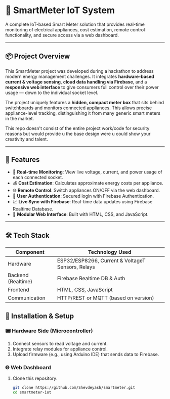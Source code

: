 # 🔌 SmartMeter IoT System

A complete IoT-based Smart Meter solution that provides real-time monitoring of electrical appliances, cost estimation, remote control functionality, and secure access via a web dashboard.

---

## 📦 Project Overview

This SmartMeter project was developed during a hackathon to address modern energy management challenges. It integrates **hardware-based current & voltage sensing**, **cloud data handling via Firebase**, and a **responsive web interface** to give consumers full control over their power usage — down to the individual socket level.

The project uniquely features a **hidden, compact meter box** that sits behind switchboards and monitors connected appliances. This allows precise appliance-level tracking, distinguishing it from many generic smart meters in the market.

 This repo doesn't consist of the entire project work/code for security reasons but would provide u the base design were u could show your creativity and talent.

---

## 🚀 Features

- 🔌 **Real-time Monitoring**: View live voltage, current, and power usage of each connected socket.
- 💰 **Cost Estimation**: Calculates approximate energy costs per appliance.
- 🌐 **Remote Control**: Switch appliances ON/OFF via the web dashboard.
- 🔐 **User Authentication**: Secured login with Firebase Authentication.
- 📈 **Live Sync with Firebase**: Real-time data updates using Firebase Realtime Database.
- 🧰 **Modular Web Interface**: Built with HTML, CSS, and JavaScript.

---

## 🛠️ Tech Stack

| Component            | Technology Used        |
|---------------------|------------------------|
| Hardware            | ESP32/ESP8266, Current & VoltageT Sensors, Relays |
| Backend (Realtime)  | Firebase Realtime DB & Auth |
| Frontend            | HTML, CSS, JavaScript  |
| Communication       | HTTP/REST or MQTT (based on version) |



## 🔧 Installation & Setup

### 📟 Hardware Side (Microcontroller)
1. Connect sensors to read voltage and current.
2. Integrate relay modules for appliance control.
3. Upload firmware (e.g., using Arduino IDE) that sends data to Firebase.

### 🌐 Web Dashboard
1. Clone this repository:
   ```bash
   git clone https://github.com/Shevdeyash/smartmeter.git
   cd smartmeter-iot
